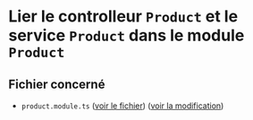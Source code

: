 # Lier le controlleur `Product` et le service `Product` dans le module `Product`

## Fichier concerné

- `product.module.ts` ([voir le fichier](./e-commerce/src/products/product.module.ts)) ([voir la modification](https://github.com/benjGam/E-Commerce-API-NW/commit/84515deb5a4d21b32db6e28dc76710eb50a1d73a#diff-3e4ac1c7e29b4a66da9516c97227f4679dc0ebbc58d81b398f75ee2902e9e445))
